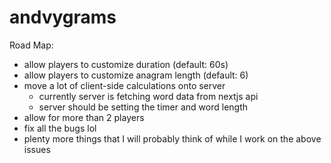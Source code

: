 # andvygrams



Road Map:
- allow players to customize duration (default: 60s)
- allow players to customize anagram length (default: 6)
- move a lot of client-side calculations onto server
    - currently server is fetching word data from nextjs api
    - server should be setting the timer and word length
- allow for more than 2 players
- fix all the bugs lol
- plenty more things that I will probably think of while I work on the above issues

